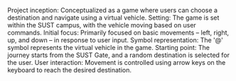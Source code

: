 Project inception: Conceptualized as a game where users can choose a destination and navigate using a virtual vehicle.
Setting: The game is set within the SUST campus, with the vehicle moving based on user commands.
Initial focus: Primarily focused on basic movements – left, right, up, and down – in response to user input.
Symbol representation: The '@' symbol represents the virtual vehicle in the game.
Starting point: The journey starts from the SUST Gate, and a random destination is selected for the user.
User interaction: Movement is controlled using arrow keys on the keyboard to reach the desired destination.

